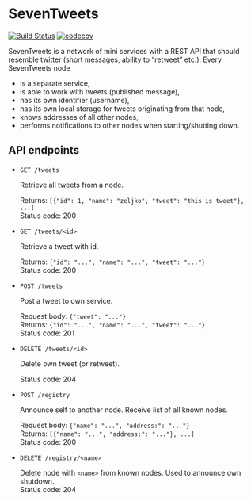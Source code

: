 # SevenTweets

[![Build Status](https://travis-ci.org/nzp/seventweets.svg?branch=master)](https://travis-ci.org/nzp/seventweets)
[![codecov](https://codecov.io/gh/nzp/seventweets/branch/master/graph/badge.svg)](https://codecov.io/gh/nzp/seventweets)

SevenTweets is a network of mini services with a REST API that should resemble
twitter (short messages, ability to “retweet” etc.).  Every SevenTweets node

*  is a separate service,
*  is able to work with tweets (published message),
*  has its own identifier (username),
*  has its own local storage for tweets originating from that node,
*  knows addresses of all other nodes,
*  performs notifications to other nodes when starting/shutting down.


## API endpoints

*  `GET /tweets`

    Retrieve all tweets from a node.

    Returns: `[{"id": 1, "name": "zeljko", "tweet": "this is tweet"}, ...]`  
    Status code: 200

*  `GET /tweets/<id>`

    Retrieve a tweet with id.

    Returns: `{"id": "...", "name": "...", "tweet": "..."}`  
    Status code: 200

*  `POST /tweets`

    Post a tweet to own service.

    Request body: `{"tweet": "..."}`  
    Returns: `{"id": "...", "name": "...", "tweet": "..."}`  
    Status code: 201

*  `DELETE /tweets/<id>`

    Delete own tweet (or retweet).

    Status code: 204

*  `POST /registry` 

    Announce self to another node.  Receive list of all known nodes.
    
    Request body: `{"name": "...", "address:": "..."}`  
    Returns: `[{"name": "...", "address:": "..."}, ...]`  
    Status code: 200

*  `DELETE /registry/<name>`

    Delete node with `<name>` from known nodes.  Used to announce own shutdown.  
    Status code: 204
